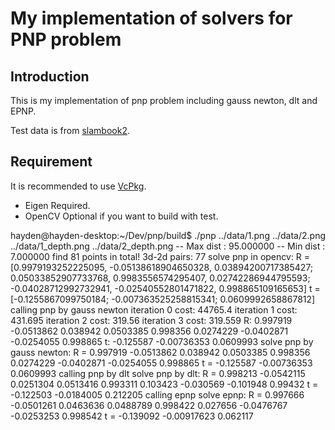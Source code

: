 # My implementation of solvers for PNP problem
## Introduction
This is my implementation of pnp problem including gauss newton, dlt and EPNP.

Test data is from [slambook2](https://github.com/gaoxiang12/slambook2).

## Requirement
It is recommended to use [VcPkg](https://github.com/microsoft/vcpkg).

- Eigen Required.
- OpenCV Optional if you want to build with test.

hayden@hayden-desktop:~/Dev/pnp/build$ ./pnp ../data/1.png ../data/2.png ../data/1_depth.png ../data/2_depth.png 
-- Max dist : 95.000000 
-- Min dist : 7.000000 
find 81 points in total!
3d-2d pairs: 77
solve pnp in opencv:
R =
[0.9979193252225095, -0.05138618904650328, 0.03894200717385427;
 0.05033852907733768, 0.9983556574295407, 0.02742286944795593;
 -0.04028712992732941, -0.02540552801471822, 0.998865109165653]
t =
[-0.1255867099750184;
 -0.007363525258815341;
 0.0609992658867812]
calling pnp by gauss newton
iteration 0 cost: 44765.4
iteration 1 cost: 431.695
iteration 2 cost: 319.56
iteration 3 cost: 319.559
R:
  0.997919 -0.0513862   0.038942
 0.0503385   0.998356  0.0274229
-0.0402871 -0.0254055   0.998865
t:
  -0.125587
-0.00736353
  0.0609993
solve pnp by gauss newton:
R =
  0.997919 -0.0513862   0.038942
 0.0503385   0.998356  0.0274229
-0.0402871 -0.0254055   0.998865
t =
  -0.125587
-0.00736353
  0.0609993
calling pnp by dlt
solve pnp by dlt:
R =
  0.998213 -0.0542115  0.0251304
 0.0513416   0.993311   0.103423
 -0.030569  -0.101948    0.99432
t =
 -0.122503
-0.0184005
  0.212205
calling epnp
solve epnp:
R =
  0.997666 -0.0501261  0.0463636
 0.0488789   0.998422   0.027656
-0.0476767 -0.0253253   0.998542
t =
  -0.139092
-0.00917623
   0.062117


